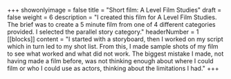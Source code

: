 +++
showonlyimage = false
title = "Short film: A Level Film Studies"
draft = false
weight = 6
description = "I created this film for A Level Film Studies. The brief was to create a 5 minute film from one of 4 different categories provided. I selected the parallel story category."
headerNumber = 1
[[blocks]]
content = "I started with a storyboard, then I worked on my script which in turn led to my shot list. From this, I made sample shots of my film to see what worked and what did not work. The biggest mistake I made, not having made a film before, was not thinking enough about where I could film or who I could use as actors, thinking about the limitations I had."
+++
